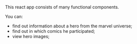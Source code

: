 This react app consists of many functional components.

You can:
 - find out information about a hero from the marvel universe;
 - find out in which comics he participated;
 - view hero images;
